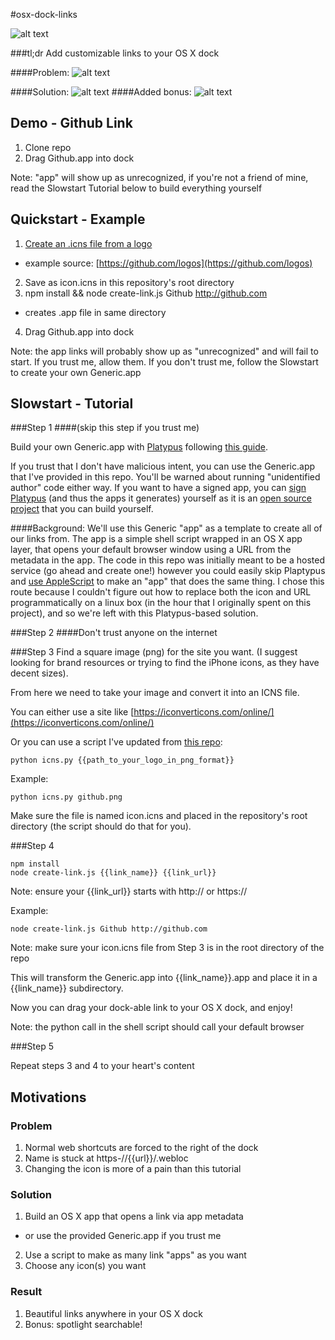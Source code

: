 
#osx-dock-links

![alt text](https://media.giphy.com/media/NGJ8i2PleN8qs/giphy.gif)

###tl;dr Add customizable links to your OS X dock

####Problem:
![alt text](https://raw.githubusercontent.com/kainolophobia/osx-dock-links/master/images/demo-problem.png)

####Solution:
![alt text](https://raw.githubusercontent.com/kainolophobia/osx-dock-links/master/images/demo-image.png)
####Added bonus:
![alt text](https://raw.githubusercontent.com/kainolophobia/osx-dock-links/master/images/demo-image-2.png)

## Demo - Github Link 

1. Clone repo
2. Drag Github.app into dock

Note: "app" will show up as unrecognized, if you're not a friend of mine, read the Slowstart Tutorial below to build everything yourself

## Quickstart - Example

1. [Create an .icns file from a logo](https://iconverticons.com/online/)
  * example source: [https://github.com/logos](https://github.com/logos)
2. Save as icon.icns in this repository's root directory
3. npm install && node create-link.js Github http://github.com
  * creates .app file in same directory
4. Drag Github.app into dock

Note: the app links will probably show up as "unrecognized" and will fail to start. If you trust me, allow them. If you don't trust me, follow the Slowstart to create your own Generic.app

## Slowstart - Tutorial

###Step 1 
####(skip this step if you trust me)

Build your own Generic.app with [Platypus](http://sveinbjorn.org/platypus) following [this guide](https://github.com/kainolophobia/osx-dock-links/blob/master/generic-link-guide.md).

If you trust that I don't have malicious intent, you can use the Generic.app that I've provided in this repo. You'll be warned about running "unidentified author" code either way. If you want to have a signed app, you can [sign Platypus](https://github.com/sveinbjornt/Platypus/issues/10) (and thus the apps it generates) yourself as it is an [open source project](https://github.com/sveinbjornt/Platypus) that you can build yourself.

####Background:
We'll use this Generic "app" as a template to create all of our links from. The app is a simple shell script wrapped in an OS X app layer, that opens your default browser window using a URL from the metadata in the app. The code in this repo was initially meant to be a hosted service (go ahead and create one!) however you could easily skip Plaptypus and [use AppleScript](https://www.reddit.com/r/osx/comments/3pwz2v/nativefeeling_os_x_dock_links/cwa5s4q) to make an "app" that does the same thing. I chose this route because I couldn't figure out how to replace both the icon and URL programmatically on a linux box (in the hour that I originally spent on this project), and so we're left with this Platypus-based solution.

###Step 2
####Don't trust anyone on the internet

###Step 3
Find a square image (png) for the site you want.
(I suggest looking for brand resources or trying to find the iPhone icons, as they have decent sizes). 

From here we need to take your image and convert it into an ICNS file.

You can either use a site like [https://iconverticons.com/online/](https://iconverticons.com/online/)

Or you can use a script I've updated from [this repo](https://github.com/stackmachine/bearweb): 

```
python icns.py {{path_to_your_logo_in_png_format}}
```

Example:
```
python icns.py github.png
```

Make sure the file is named icon.icns and placed in the repository's root directory (the script should do that for you).

###Step 4

```
npm install
node create-link.js {{link_name}} {{link_url}}
```
Note: ensure your {{link_url}} starts with http:// or https://

Example:
```
node create-link.js Github http://github.com
```
Note: make sure your icon.icns file from Step 3 is in the root directory of the repo

This will transform the Generic.app into {{link_name}}.app and place it in a {{link_name}} subdirectory.

Now you can drag your dock-able link to your OS X dock, and enjoy!

Note: the python call in the shell script should call your default browser

###Step 5

Repeat steps 3 and 4 to your heart's content


## Motivations
### Problem
1. Normal web shortcuts are forced to the right of the dock
2. Name is stuck at https-//{{url}}/.webloc
3. Changing the icon is more of a pain than this tutorial

### Solution
1. Build an OS X app that opens a link via app metadata 
  * or use the provided Generic.app if you trust me
2. Use a script to make as many link "apps" as you want
3. Choose any icon(s) you want

### Result
1. Beautiful links anywhere in your OS X dock
2. Bonus: spotlight searchable!
